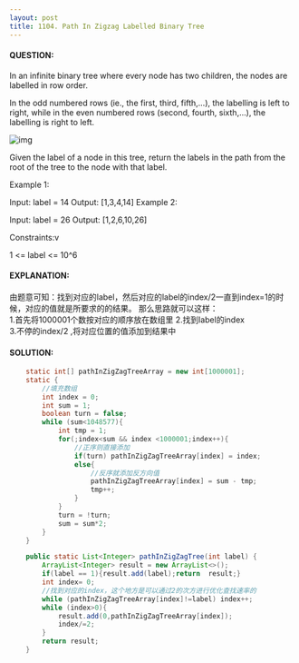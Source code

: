 ```yaml
---
layout: post
title: 1104. Path In Zigzag Labelled Binary Tree
---
```

#### QUESTION:
In an infinite binary tree where every node has two children, the nodes are labelled in row order.

In the odd numbered rows (ie., the first, third, fifth,...), the labelling is left to right, while in the even numbered rows (second, fourth, sixth,...), the labelling is right to left.

![img](https://assets.leetcode.com/uploads/2019/06/24/tree.png)

Given the label of a node in this tree, return the labels in the path from the root of the tree to the node with that label.

 
Example 1:

Input: label = 14
Output: [1,3,4,14]
Example 2:

Input: label = 26
Output: [1,2,6,10,26]
 

Constraints:v

1 <= label <= 10^6

#### EXPLANATION:

由题意可知：找到对应的label，然后对应的label的index/2一直到index=1的时候，对应的值就是所要求的的结果。
那么思路就可以这样：  
1.首先将1000001个数按对应的顺序放在数组里
2.找到label的index  
3.不停的index/2 ,将对应位置的值添加到结果中

#### SOLUTION:
```JAVA
    static int[] pathInZigZagTreeArray = new int[1000001];
    static {
        //填充数组
        int index = 0;
        int sum = 1;
        boolean turn = false;
        while (sum<1048577){
            int tmp = 1;
            for(;index<sum && index <1000001;index++){
                //正序则直接添加
                if(turn) pathInZigZagTreeArray[index] = index;
                else{
                    //反序就添加反方向值
                    pathInZigZagTreeArray[index] = sum - tmp;
                    tmp++;
                }
            }
            turn = !turn;
            sum = sum*2;
        }
    }

    public static List<Integer> pathInZigZagTree(int label) {
        ArrayList<Integer> result = new ArrayList<>();
        if(label == 1){result.add(label);return  result;}
        int index= 0;
        //找到对应的index，这个地方是可以通过2的次方进行优化查找速率的
        while (pathInZigZagTreeArray[index]!=label) index++;
        while (index>0){
            result.add(0,pathInZigZagTreeArray[index]);
            index/=2;
        }
        return result;
    }
```


